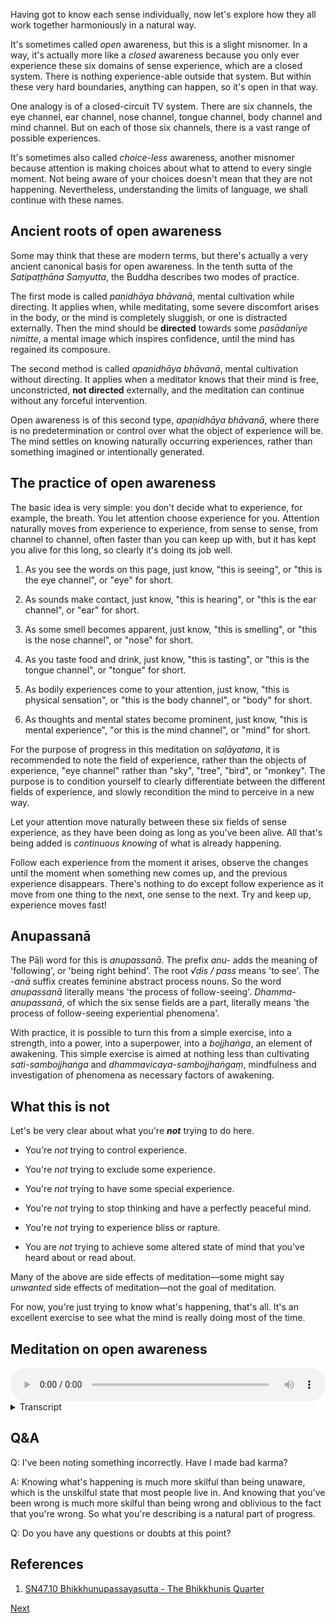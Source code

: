 Having got to know each sense individually, now let's explore how they all work together harmoniously in a natural way.

It's sometimes called *open* awareness, but this is a slight misnomer. In a way, it's actually more like a *closed* awareness because you only ever experience these six domains of sense experience, which are a closed system. There is nothing experience-able outside that system. But within these very hard boundaries, anything can happen, so it's open in that way.

One analogy is of a closed-circuit TV system. There are six channels, the eye channel, ear channel, nose channel, tongue channel, body channel and mind channel. But on each of those six channels, there is a vast range of possible experiences.

It's sometimes also called *choice-less* awareness, another misnomer because attention is making choices about what to attend to every single moment. Not being aware of your choices doesn't mean that they are not happening. Nevertheless, understanding the limits of language, we shall continue with these names.

## Ancient roots of open awareness
Some may think that these are modern terms, but there's actually a very ancient canonical basis for open awareness. In the tenth sutta of the *Satipaṭṭhāna Saṃyutta*, the Buddha describes two modes of practice.

The first mode is called *paṇidhāya bhāvanā*, mental cultivation while directing. It applies when, while meditating, some severe discomfort arises in the body, or the mind is completely sluggish, or one is distracted externally. Then the mind should be **directed** towards some *pasādanīye nimitte*, a mental image which inspires confidence, until the mind has regained its composure.

The second method is called *apaṇidhāya bhāvanā*, mental cultivation without directing. It applies when a meditator knows that their mind is free, unconstricted, **not directed** externally, and the meditation can continue without any forceful intervention.

Open awareness is of this second type, *apaṇidhāya bhāvanā*, where there is no predetermination or control over what the object of experience will be. The mind settles on knowing naturally occurring experiences, rather than something imagined or intentionally generated. 

## The practice of open awareness
The basic idea is very simple: you don't decide what to experience, for example, the breath. You let attention choose experience for you. Attention naturally moves from experience to experience, from sense to sense, from channel to channel, often faster than you can keep up with, but it has kept you alive for this long, so clearly it's doing its job well.

1. As you see the words on this page, just know, "this is seeing", or "this is the eye channel", or "eye" for short.

2. As sounds make contact, just know, "this is hearing", or "this is the ear channel", or "ear" for short.

3. As some smell becomes apparent, just know, "this is smelling", or "this is the nose channel", or "nose" for short.

4. As you taste food and drink, just know, "this is tasting", or "this is the tongue channel", or "tongue" for short.

5. As bodily experiences come to your attention, just know, "this is physical sensation", or "this is the body channel", or "body" for short.

6. As thoughts and mental states become prominent, just know, "this is mental experience", "or this is the mind channel", or "mind" for short.

For the purpose of progress in this meditation on *saḷāyatana*, it is recommended to note the field of experience, rather than the objects of experience, "eye channel" rather than "sky", "tree", "bird", or "monkey". The purpose is to condition yourself to clearly differentiate between the different fields of experience, and slowly recondition the mind to perceive in a new way.

Let your attention move naturally between these six fields of sense experience, as they have been doing as long as you've been alive. All that's being added is *continuous knowing* of what is already happening.

Follow each experience from the moment it arises, observe the changes until the moment when something new comes up, and the previous experience disappears. There's nothing to do except follow experience as it move from one thing to the next, one sense to the next. Try and keep up, experience moves fast!

## Anupassanā
The Pāḷi word for this is *anupassanā*. The prefix *anu-* adds the meaning of 'following', or 'being right behind'. The root *√dis / pass* means 'to see'. The *-anā* suffix creates feminine abstract process nouns. So the word *anupassanā* literally means 'the process of follow-seeing'. *Dhamma-anupassanā*, of which the six sense fields are a part, literally means 'the process of follow-seeing experiential phenomena'.

With practice, it is possible to turn this from a simple exercise, into a strength, into a power, into a superpower, into a *bojjhaṅga*, an element of awakening. This simple exercise is aimed at nothing less than cultivating *sati-sambojjhaṅga* and *dhammavicaya-sambojjhaṅgaṃ*, mindfulness and investigation of phenomena as necessary factors of awakening.

## What this is not
Let's be very clear about what you're ***not*** trying to do here.

- You're *not* trying to control experience.

- You're *not* trying to exclude some experience.

- You're *not* trying to have some special experience.

- You're *not* trying to stop thinking and have a perfectly peaceful mind.

- You're *not* trying to experience bliss or rapture.

- You are *not* trying to achieve some altered state of mind that you've heard about or read about.

Many of the above are side effects of meditation—some might say *unwanted* side effects of meditation—not the goal of meditation.

For now, you're just trying to know what's happening, that's all. It's an excellent exercise to see what the mind is really doing most of the time.
## Meditation on open awareness


<audio controls style="width: 100%; max-width: 600px;">
    <source src="assets/audio/02-01-open-awareness.mp3" type="audio/mpeg">
</audio>



<details>
<summary>Transcript</summary>


First, as a warm-up exercise, let's spend a few minutes going through each sense field, so that you can clearly differentiate each field of experience from the others.

Open your eyes. See whatever you are seeing. Just know this is seeing, this is the visual field, this experience is coming through the eye channel.

Your ears are always open. Hear whatever you are hearing. Just know this is hearing, this is the auditory field, this experience is coming through the ear channel.

Take a deep inhalation and smell whatever you can smell. Just know this is smelling, this is the olfactory field, this experience is coming through the nose channel.

Taste whatever is in your mouth right now, if nothing is in your mouth it will just be the slightly salty, sometimes sweet or bitter taste of the inside of your mouth. Just know this is tasting, this is the gustatory field, this experience is coming through the tongue channel.

Feel whatever sensations you can feel in the body. Just know this is physical sensation, this is a somatic experience, this experience is coming through the body channel.

Turn your attention towards your mind and know whatever mental phenomena are occurring. How are you feeling today? Just understand, this is a mental experience, this is the field of mind, this experience is coming through the mind channel.

It's helpful in the beginning to spend a few minutes clearly differentiating the six fields of experience.

---

Now that you've done the warm-up, it's time for the real exercise, which is open awareness, knowing whatever is happening as it is happening.

The best thing about this practice is you don't need to do much, you simply need to pay attention to what is already going on.

Instead of choosing which sense field to pay attention to, know whatever is occurring naturally. Attention normally moves between the senses, from seeing, to a sound, to a sensation in the body, to another sensation in the body, to a thought, to another thought, to a memory, and so on. Your job is just to know whatever experience is present right now.

---
Calmly follow whatever is happening as attention moves from this to that sense field.

Your job is to follow closely behind and know whatever is happening.

There's always some naturally occurring experience. Give your full attention to that.

---
If you're walking, the primary experiences are going to be seeing, hearing, smelling, bodily sensations and thinking.

If you are sitting with eyes closed, your primary experiences are going to be hearing, bodily sensations and mental activity.

---
Keep your attention on naturally occurring experience.

Keep following experience from one sense to the next.

---
The biggest thing that will pull you away from the experience at hand is thinking, and not knowing that you are thinking. It is natural to start thinking, there is nothing wrong with thinking, the mind forms thoughts all the time. But your job is to know what is happening, so when thinking, you must *know* that you are thinking. The *usual* case is you are completely involved in the story of a thought, it is *unusual* to know that this is thought. So when thinking, catch yourself, know, "Ah! This is thinking!" and come back to sense experience.

---
Notice how when you start thinking, all the other sense fade into the background and the thought story takes the spotlight, front and centre in the mind. Your full attention is on thinking, not knowing that you are thinking. At the time, your eyes are open, but you are not seeing. The world is full of sounds, but you are not hearing. The body is full of sensations, but there may as well not be body. Know that thinking is just a mental experience, it happens on the mind channel. And come back to following naturally occurring experience.

---
Keep knowing whatever is happening.

Keep following experience as it happens.

---
Don't expect perfectly continuous awareness. This is a skill to be developed slowly over time. Do the best you can. It's so helpful to know that you're no longer paying attention, only then can you bring your attention back to the senses.

Don't try to force any kind of experience to happen. Just know what's naturally occurring. The only thing that you're adding is awareness. Other than that, let things unfold as they do.

Don't get frustrated if it seems difficult in the beginning and you keep losing awareness. That is also a normal part of the process.

Keep knowing whatever is happening.

Keep following experience.

---
The most vital skill in the beginning to catch the mind when it wanders off. Just to know that it has wandered off, that is now folly engrossed in a mental story, oblivious to all other experiences. This is the most useful gift that you can possibly give yourself. It will really help you to come out of the deeply ingrained habit of getting totally absorbed in your own stories, and not even knowing that it's a story. Come back to the experience at hand, come back to your senses.

---
Keep following whatever experience is happening. It happens, and you're right behind it with awareness.

---
Following whatever experience is happening, watching it appear, morph and be replaced by the next experience. Attention naturally moving to another sense, a new experience arises, changes and disappears. Your job is just to keep following this naturally occurring process.

---
This is how to train attention, how to make attention powerful, discriminative, tuned into the most subtle changes and, most importantly, continuous.

---
What's happening?

</details>


## Q&A

Q: I've been noting something incorrectly. Have I made bad karma?

A: Knowing what's happening is much more skilful than being unaware, which is the unskilful state that most people live in. And knowing that you've been wrong is much more skilful than being wrong and oblivious to the fact that you're wrong. So what you're describing is a natural part of progress.

Q: Do you have any questions or doubts at this point?

## References
1. <a href="7.1.%20References.html#sn4710-bhikkhunupassayasutta-the-bhikkhunis-quarter">SN47.10 Bhikkhunupassayasutta - The Bhikkhunis Quarter</a>










<a href="2.2. Name the Channel.html">Next</a>

